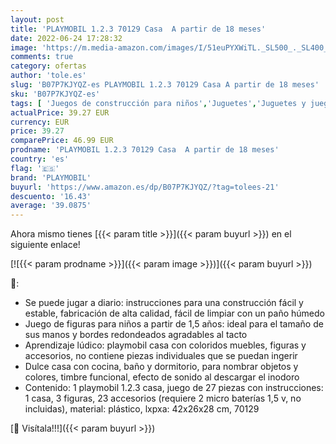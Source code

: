```yaml
---
layout: post
title: 'PLAYMOBIL 1.2.3 70129 Casa  A partir de 18 meses'
date: 2022-06-24 17:28:32
image: 'https://m.media-amazon.com/images/I/51euPYXWiTL._SL500_._SL400_.jpg'
comments: true
category: ofertas
author: 'tole.es'
slug: 'B07P7KJYQZ-es PLAYMOBIL 1.2.3 70129 Casa A partir de 18 meses'
sku: 'B07P7KJYQZ-es'
tags: [ 'Juegos de construcción para niños','Juguetes','Juguetes y juegos','Muñecos y figuras','Sets de construcción','playmobil','🇪🇸', ]
actualPrice: 39.27 EUR
currency: EUR
price: 39.27
comparePrice: 46.99 EUR
prodname: 'PLAYMOBIL 1.2.3 70129 Casa  A partir de 18 meses'
country: 'es'
flag: '🇪🇸'
brand: 'PLAYMOBIL'
buyurl: 'https://www.amazon.es/dp/B07P7KJYQZ/?tag=tolees-21'
descuento: '16.43'
average: '39.0875'
---
```


Ahora mismo tienes [{{< param title >}}]({{< param buyurl >}}) en el siguiente enlace!

[![{{< param prodname >}}]({{< param image >}})]({{< param buyurl >}})

🔎:

- Se puede jugar a diario: instrucciones para una construcción fácil y estable, fabricación de alta calidad, fácil de limpiar con un paño húmedo
- Juego de figuras para niños a partir de 1,5 años: ideal para el tamaño de sus manos y bordes redondeados agradables al tacto
- Aprendizaje lúdico: playmobil casa con coloridos muebles, figuras y accesorios, no contiene piezas individuales que se puedan ingerir
- Dulce casa con cocina, baño y dormitorio, para nombrar objetos y colores, timbre funcional, efecto de sonido al descargar el inodoro
- Contenido: 1 playmobil 1.2.3 casa, juego de 27 piezas con instrucciones: 1 casa, 3 figuras, 23 accesorios (requiere 2 micro baterías 1,5 v, no incluidas), material: plástico, lxpxa: 42x26x28 cm, 70129

[🛒 Visítala!!!]({{< param buyurl >}})
